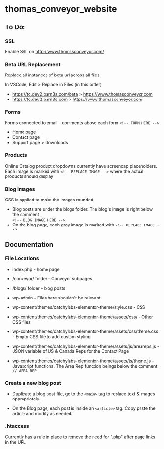 # thomas_conveyor_website

## To Do:

### SSL 
Enable SSL on http://www.thomasconveyor.com/

### Beta URL Replacement
Replace all instances of beta url across all files

In VSCode, Edit > Replace in Files (in this order)
* https://tc.dev2.barn3s.com/beta > https://www.thomasconveyor.com
* https://tc.dev2.barn3s.com > https://www.thomasconveyor.com


### Forms
Forms connected to email - comments above each form ```<!-- FORM HERE -->```
* Home page
* Contact page
* Support page > Downloads

### Products
Online Catalog product dropdowns currently have screencap placeholders.<br />
Each image is marked with ```<!-- REPLACE IMAGE -->``` where the actual products should display

### Blog images
CSS is applied to make the images rounded.

* Blog posts are under the blogs folder. The blog's image is right below the comment <br />
```<!-- BLOG IMAGE HERE -->```
* On the blog page, each gray image is marked with ```<!-- REPLACE IMAGE -->```

## Documentation

### File Locations

* index.php - home page
* /conveyor/ folder - Conveyor subpages
* /blogs/ folder - blog posts

* wp-admin - Files here shouldn't be relevant

* wp-content/themes/catchylabs-elementor-theme/style.css - CSS
* wp-content/themes/catchylabs-elementor-theme/assets/css/ - Other CSS files
* wp-content/themes/catchylabs-elementor-theme/assets/css/theme.css - Empty CSS file to add custom styling

* wp-content/themes/catchylabs-elementor-theme/assets/js/areareps.js - JSON variable of US & Canada Reps for the Contact Page
* wp-content/themes/catchylabs-elementor-theme/assets/js/theme.js - Javascript functions. The Area Rep function beings below the comment ```// AREA REP```



### Create a new blog post
* Duplicate a blog post file, go to the ```<main>``` tag to replace text & images appropriately.

* On the Blog page, each post is inside an ```<article>``` tag. Copy paste the article and modify as needed.


### .htaccess
Currently has a rule in place to remove the need for ".php" after page links in the URL